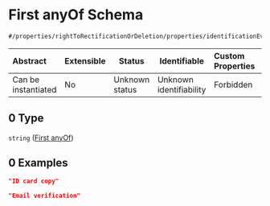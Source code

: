 # First anyOf Schema

```txt
#/properties/rightToRectificationOrDeletion/properties/identificationEvidences/items/anyOf/0#/properties/rightToRectificationOrDeletion/properties/identificationEvidences/items/anyOf/0
```




| Abstract            | Extensible | Status         | Identifiable            | Custom Properties | Additional Properties | Access Restrictions | Defined In                                                           |
| :------------------ | ---------- | -------------- | ----------------------- | :---------------- | --------------------- | ------------------- | -------------------------------------------------------------------- |
| Can be instantiated | No         | Unknown status | Unknown identifiability | Forbidden         | Allowed               | none                | [tilt-schema.json\*](../out/tilt-schema.json "open original schema") |

## 0 Type

`string` ([First anyOf](tilt-schema-properties-righttorectificationordeletion-properties-identificationevidences-items-anyof-first-anyof.md))

## 0 Examples

```json
"ID card copy"
```

```json
"Email verification"
```
